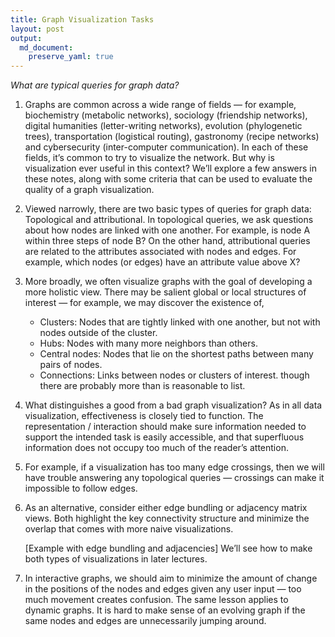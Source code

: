 ```yaml
---
title: Graph Visualization Tasks
layout: post
output: 
  md_document:
    preserve_yaml: true
---
```


*What are typical queries for graph data?*

1.  Graphs are common across a wide range of fields — for example,
    biochemistry (metabolic networks), sociology (friendship networks),
    digital humanities (letter-writing networks), evolution
    (phylogenetic trees), transportation (logistical routing),
    gastronomy (recipe networks) and cybersecurity (inter-computer
    communication). In each of these fields, it’s common to try to
    visualize the network. But why is visualization ever useful in this
    context? We’ll explore a few answers in these notes, along with some
    criteria that can be used to evaluate the quality of a graph
    visualization.

2.  Viewed narrowly, there are two basic types of queries for graph
    data: Topological and attributional. In topological queries, we ask
    questions about how nodes are linked with one another. For example,
    is node A within three steps of node B? On the other hand,
    attributional queries are related to the attributes associated with
    nodes and edges. For example, which nodes (or edges) have an
    attribute value above X?

3.  More broadly, we often visualize graphs with the goal of developing
    a more holistic view. There may be salient global or local
    structures of interest — for example, we may discover the existence
    of,

    -   Clusters: Nodes that are tightly linked with one another, but
        not with nodes outside of the cluster.
    -   Hubs: Nodes with many more neighbors than others.
    -   Central nodes: Nodes that lie on the shortest paths between many
        pairs of nodes.
    -   Connections: Links between nodes or clusters of interest. though
        there are probably more than is reasonable to list.

4.  What distinguishes a good from a bad graph visualization? As in all
    data visualization, effectiveness is closely tied to function. The
    representation / interaction should make sure information needed to
    support the intended task is easily accessible, and that superfluous
    information does not occupy too much of the reader’s attention.

5.  For example, if a visualization has too many edge crossings, then we
    will have trouble answering any topological queries — crossings can
    make it impossible to follow edges.

6.  As an alternative, consider either edge bundling or adjacency matrix
    views. Both highlight the key connectivity structure and minimize
    the overlap that comes with more naive visualizations.

    \[Example with edge bundling and adjacencies\] We’ll see how to make
    both types of visualizations in later lectures.

7.  In interactive graphs, we should aim to minimize the amount of
    change in the positions of the nodes and edges given any user input
    — too much movement creates confusion. The same lesson applies to
    dynamic graphs. It is hard to make sense of an evolving graph if the
    same nodes and edges are unnecessarily jumping around.
